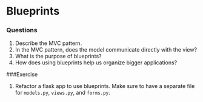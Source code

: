 # Blueprints 

### Questions

1. Describe the MVC pattern.
2. In the MVC pattern, does the model communicate directly with the view?
2. What is the purpose of blueprints?
3. How does using blueprints help us organize bigger applications?

###Exercise

1. Refactor a flask app to use blueprints.  Make sure to have a separate file for `models.py`, `views.py`, and `forms.py`.